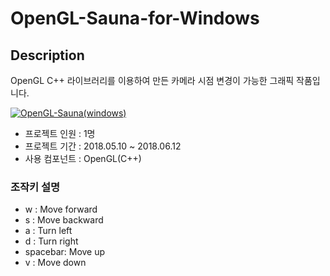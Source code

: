 # OpenGL-Sauna-for-Windows

## Description
OpenGL C++ 라이브러리를 이용하여 만든 카메라 시점 변경이 가능한 그래픽 작품입니다.  

[![OpenGL-Sauna(windows)](https://img.youtube.com/vi/7-TNhvHz_ak/0.jpg)](https://youtu.be/7-TNhvHz_ak "OpenGL-Sauna(windows)")

* 프로젝트 인원 : 1명
* 프로젝트 기간 : 2018.05.10 ~ 2018.06.12
* 사용 컴포넌트 : OpenGL(C++)

### 조작키 설명
+ w : Move forward
+ s : Move backward
+ a : Turn left
+ d : Turn right
+ spacebar: Move up
+ v : Move down
